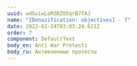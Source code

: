 ```yaml
---
uuid: wdGuiwLaM3BZOSqrB7fAJ
name: "[Denazification: objectives] - 7"
date: 2022-02-24T03:03:24.621Z
order: 7
component: DefaultText
body_en: Anti War Protests
body_ru: Антивоенные протесты
---
```

